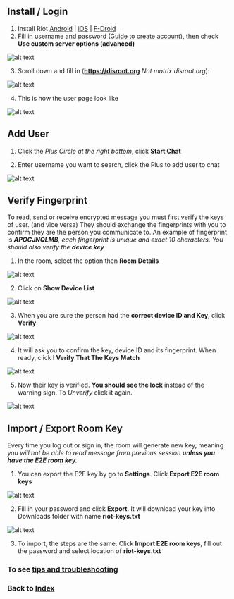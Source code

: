 ## Install / Login

1. Install Riot [Android](https://play.google.com/store/apps/details?id=im.vector.alpha) | [iOS](https://itunes.apple.com/us/app/vector.im/id1083446067) | [F-Droid](https://f-droid.org/packages/im.vector.alpha/)
2. Fill in username and password ([Guide to create account](https://madfedora.github.io/user)), then check **Use custom server options (advanced)**

![alt text](https://i.imgur.com/Z23iYeq.png "login")

3. Scroll down and fill in (**https://disroot.org** *Not matrix.disroot.org*):

![alt text](https://i.imgur.com/8fbGPP1.png "Custom server")

4. This is how the user page look like

![alt text](https://i.imgur.com/OfebblI.png "User page")

## Add User

1. Click the *Plus Circle at the right bottom*, click **Start Chat**

2. Enter username you want to search, click the Plus to add user to chat

![alt text](https://i.imgur.com/5Ps80wR.png "Start Chat")

## Verify Fingerprint

To read, send or receive encrypted message you must first verify the keys of user. (and vice versa) They should exchange the fingerprints with you to confirm they are the person you communicate to. An example of fingerprint is ***APOCJNQLMB**, each fingerprint is unique and exact 10 characters*. *You should also verify the **device key***

1. In the room, select the option then **Room Details**

![alt text](https://i.imgur.com/9Nrl1d8.png "Room Details")

2. Click on **Show Device List**

![alt text](https://i.imgur.com/tEwUrXw.png "Device List")

3. When you are sure the person had the **correct device ID and Key**, click **Verify**

![alt text](https://i.imgur.com/c60sn70.png "Verify Devices")

4. It will ask you to confirm the key, device ID and its fingerprint. When ready, click **I Verify That The Keys Match**

![alt text](https://i.imgur.com/kwKo8Gq.png "Confirm ID")

5. Now their key is verified. **You should see the lock** instead of the warning sign. To *Unverify* click it again.

![alt text](https://i.imgur.com/U4jR2yE.png "Verified")

## Import / Export Room Key

Every time you log out or sign in, the room will generate new key, meaning *you will not be able to read message from previous session **unless you have the E2E room key.***

1. You can export the E2E key by go to **Settings**. Click **Export E2E room keys**

![alt text](https://i.imgur.com/Y9c7Dfe.png "Export Room Keys")

2. Fill in your password and click **Export**. It will download your key into Downloads folder with name **riot-keys.txt**

![alt text](https://i.imgur.com/a8FiGo8.png "Export")

3. To import, the steps are the same. Click **Import E2E room keys**, fill out the password and select location of **riot-keys.txt**

### To see [tips and troubleshooting](https://madfedora.github.io/tips)
### Back to [Index](https://madfedora.github.io/)
